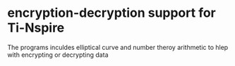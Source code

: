# encryption-decryption support for Ti-Nspire
The programs inculdes elliptical curve and number theroy arithmetic to hlep with encrypting or decrypting data
